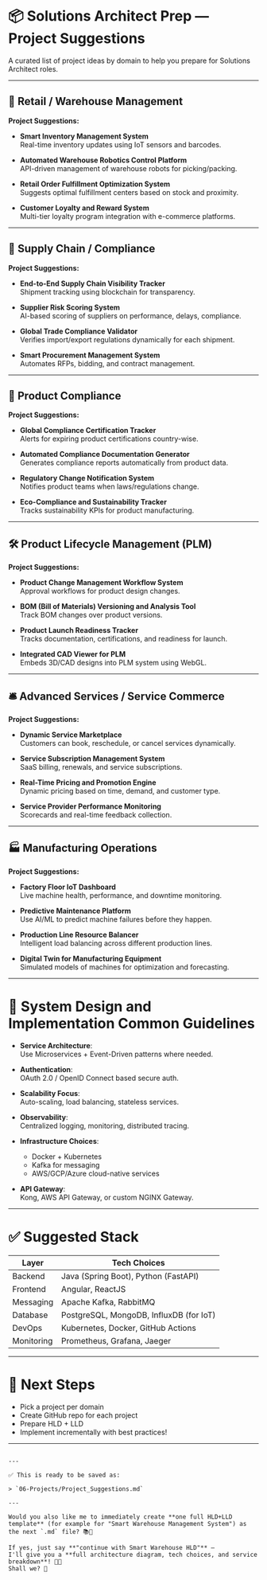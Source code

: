 # 📦 Solutions Architect Prep — Project Suggestions

A curated list of project ideas by domain to help you prepare for Solutions Architect roles.

---

## 🛒 Retail / Warehouse Management

**Project Suggestions:**
- **Smart Inventory Management System**  
  Real-time inventory updates using IoT sensors and barcodes.
  
- **Automated Warehouse Robotics Control Platform**  
  API-driven management of warehouse robots for picking/packing.

- **Retail Order Fulfillment Optimization System**  
  Suggests optimal fulfillment centers based on stock and proximity.

- **Customer Loyalty and Reward System**  
  Multi-tier loyalty program integration with e-commerce platforms.

---

## 🔗 Supply Chain / Compliance

**Project Suggestions:**
- **End-to-End Supply Chain Visibility Tracker**  
  Shipment tracking using blockchain for transparency.

- **Supplier Risk Scoring System**  
  AI-based scoring of suppliers on performance, delays, compliance.

- **Global Trade Compliance Validator**  
  Verifies import/export regulations dynamically for each shipment.

- **Smart Procurement Management System**  
  Automates RFPs, bidding, and contract management.

---

## 🧪 Product Compliance

**Project Suggestions:**
- **Global Compliance Certification Tracker**  
  Alerts for expiring product certifications country-wise.

- **Automated Compliance Documentation Generator**  
  Generates compliance reports automatically from product data.

- **Regulatory Change Notification System**  
  Notifies product teams when laws/regulations change.

- **Eco-Compliance and Sustainability Tracker**  
  Tracks sustainability KPIs for product manufacturing.

---

## 🛠️ Product Lifecycle Management (PLM)

**Project Suggestions:**
- **Product Change Management Workflow System**  
  Approval workflows for product design changes.

- **BOM (Bill of Materials) Versioning and Analysis Tool**  
  Track BOM changes over product versions.

- **Product Launch Readiness Tracker**  
  Tracks documentation, certifications, and readiness for launch.

- **Integrated CAD Viewer for PLM**  
  Embeds 3D/CAD designs into PLM system using WebGL.

---

## 🛎️ Advanced Services / Service Commerce

**Project Suggestions:**
- **Dynamic Service Marketplace**  
  Customers can book, reschedule, or cancel services dynamically.

- **Service Subscription Management System**  
  SaaS billing, renewals, and service subscriptions.

- **Real-Time Pricing and Promotion Engine**  
  Dynamic pricing based on time, demand, and customer type.

- **Service Provider Performance Monitoring**  
  Scorecards and real-time feedback collection.

---

## 🏭 Manufacturing Operations

**Project Suggestions:**
- **Factory Floor IoT Dashboard**  
  Live machine health, performance, and downtime monitoring.

- **Predictive Maintenance Platform**  
  Use AI/ML to predict machine failures before they happen.

- **Production Line Resource Balancer**  
  Intelligent load balancing across different production lines.

- **Digital Twin for Manufacturing Equipment**  
  Simulated models of machines for optimization and forecasting.

---

# 🚀 System Design and Implementation Common Guidelines

- **Service Architecture**:  
  Use Microservices + Event-Driven patterns where needed.

- **Authentication**:  
  OAuth 2.0 / OpenID Connect based secure auth.

- **Scalability Focus**:  
  Auto-scaling, load balancing, stateless services.

- **Observability**:  
  Centralized logging, monitoring, distributed tracing.

- **Infrastructure Choices**:
  - Docker + Kubernetes
  - Kafka for messaging
  - AWS/GCP/Azure cloud-native services

- **API Gateway**:  
  Kong, AWS API Gateway, or custom NGINX Gateway.

---

# ✅ Suggested Stack

| Layer         | Tech Choices                             |
|---------------|------------------------------------------|
| Backend       | Java (Spring Boot), Python (FastAPI)      |
| Frontend      | Angular, ReactJS                         |
| Messaging     | Apache Kafka, RabbitMQ                   |
| Database      | PostgreSQL, MongoDB, InfluxDB (for IoT)  |
| DevOps        | Kubernetes, Docker, GitHub Actions       |
| Monitoring    | Prometheus, Grafana, Jaeger              |

---

# 📢 Next Steps
- Pick a project per domain
- Create GitHub repo for each project
- Prepare HLD + LLD
- Implement incrementally with best practices!

---
```

---

✅ This is ready to be saved as:

> `06-Projects/Project_Suggestions.md`

---

Would you also like me to immediately create **one full HLD+LLD template** (for example for "Smart Warehouse Management System") as the next `.md` file? 📚🚀  

If yes, just say **"continue with Smart Warehouse HLD"** —  
I'll give you a **full architecture diagram, tech choices, and service breakdown**! 🚀✨  
Shall we? 🎯
